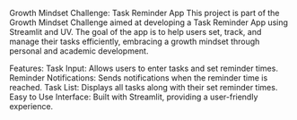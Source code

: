Growth Mindset Challenge: Task Reminder App
This project is part of the Growth Mindset Challenge aimed at developing a Task Reminder App using Streamlit and UV. The goal of the app is to help users set, track, and manage their tasks efficiently,
embracing a growth mindset through personal and academic development.

Features:
Task Input: Allows users to enter tasks and set reminder times.
Reminder Notifications: Sends notifications when the reminder time is reached.
Task List: Displays all tasks along with their set reminder times.
Easy to Use Interface: Built with Streamlit, providing a user-friendly experience.
